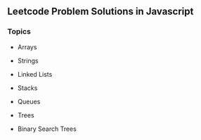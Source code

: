 ## Leetcode Problem Solutions in Javascript

### Topics

- Arrays

- Strings

- Linked Lists

- Stacks

- Queues

- Trees

- Binary Search Trees
